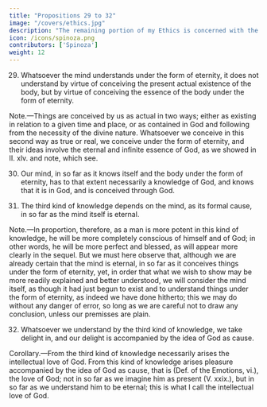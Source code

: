 ```yaml
---
title: "Propositions 29 to 32"
image: "/covers/ethics.jpg"
description: "The remaining portion of my Ethics is concerned with the way leading to freedom"
icon: /icons/spinoza.png
contributors: ['Spinoza']
weight: 12
---
```




29. Whatsoever the mind understands under the form of eternity, it does not understand by virtue of conceiving the present actual existence of the body, but by virtue of conceiving the essence of the body under the form of eternity.

Note.—Things are conceived by us as actual in two ways; either as existing in relation to a given time and place, or as contained in God and following from the necessity of the divine nature. Whatsoever we conceive in this second way as true or real, we conceive under the form of eternity, and their ideas involve the eternal and infinite essence of God, as we showed in II. xlv. and note, which see.



30. Our mind, in so far as it knows itself and the body under the form of eternity, has to that extent necessarily a knowledge of God, and knows that it is in God, and is conceived through God.

31. The third kind of knowledge depends on the mind, as its formal cause, in so far as the mind itself is eternal.


Note.—In proportion, therefore, as a man is more potent in this kind of knowledge, he will be more completely conscious of himself and of God; in other words, he will be more perfect and blessed, as will appear more clearly in the sequel. But we must here observe that, although we are already certain that the mind is eternal, in so far as it conceives things under the form of eternity, yet, in order that what we wish to show may be more readily explained and better understood, we will consider the mind itself, as though it had just begun to exist and to understand things under the form of eternity, as indeed we have done hitherto; this we may do without any danger of error, so long as we are careful not to draw any conclusion, unless our premisses are plain.


32. Whatsoever we understand by the third kind of knowledge, we take delight in, and our delight is accompanied by the idea of God as cause.

Corollary.—From the third kind of knowledge necessarily arises the intellectual love of God. From this kind of knowledge arises pleasure accompanied by the idea of God as cause, that is (Def. of the Emotions, vi.), the love of God; not in so far as we imagine him as present (V. xxix.), but in so far as we understand him to be eternal; this is what I call the intellectual love of God.